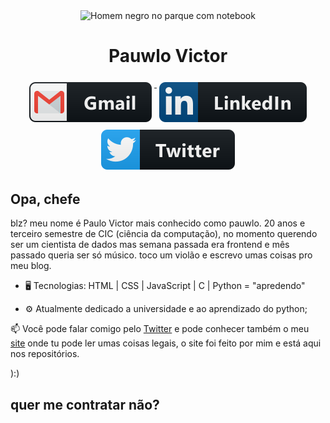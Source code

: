 <p align="center">
 <img width="220px" src="https://www.imagemhost.com.br/images/2021/03/25/homem-negro-sentado-em-um-banco-com-um-laptop-e-cafe-o-conceito-de-trabalho-remoto-freelance-e-learning-em-um-estilo-simples_254685-115-removebg.png" align="center" alt="Homem negro no parque com notebook" />
 <h1 align="center">Pauwlo Victor</h1>
 <p align="center">
  <a href="mailto:lo.opvcfreitas@gmail.com">
    <img src="gmail.svg" alt="gmail" style="vertical-align:top; margin:6px 4px">
  </a> 
  <a href="https://www.linkedin.com/in/paulo-victor-costa-freitas/">
    <img src="linkedin.svg" alt="linkedin" style="vertical-align:top; margin:6px 4px">
  </a>
  <a href="https://twitter.com/opauwlo">
    <img src="twitter.svg" alt="twitter" style="vertical-align:top; margin:6px 4px">
  </a>
</p>
</p>

## Opa, chefe

blz? meu nome é Paulo Victor mais conhecido como pauwlo. 20 anos e terceiro semestre de CIC (ciência da computação), no momento querendo ser um cientista de dados mas semana passada era frontend e mês passado queria ser só músico. toco um violão e escrevo umas coisas pro meu blog.



* 🖥️ Tecnologias: HTML | CSS | JavaScript | C | Python = "apredendo"

* ⚙ Atualmente dedicado a universidade e ao aprendizado do python;


📫 Você pode falar comigo pelo [Twitter](https://twitter.com/opauwlo) e pode conhecer também o meu [site](https://pauwlo.vercel.app) onde tu pode ler umas coisas legais, o site foi feito por mim e está aqui nos repositórios.

):)

## quer me contratar não?
